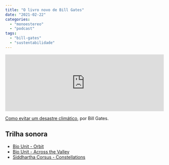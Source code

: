 ```yaml
---
title: "O livro novo de Bill Gates"
date: "2021-02-22"
categories: 
  - "monoestereo"
  - "podcast"
tags: 
  - "bill-gates"
  - "sustentabilidade"
---
```


<iframe src="https://anchor.fm/monoestereo/embed/episodes/O-livro-novo-de-Bill-Gates-eqnvfp" scrolling="no" style="width:100%;height:180px" width="100%" height="180px" frameborder="0"></iframe>

[Como evitar um desastre climático](https://www.companhiadasletras.com.br/detalhe.php?codigo=14830), por Bill Gates.

## Trilha sonora

- [Bio Unit - Orbit](https://www.freemusicarchive.org/music/Bio_Unit)
- [Bio Unit - Across the Valley](https://freemusicarchive.org/music/Bio_Unit/aerostat/across-the-valley)
- [Siddhartha Corsus - Constellations](https://freemusicarchive.org/music/Siddhartha/constellations)
